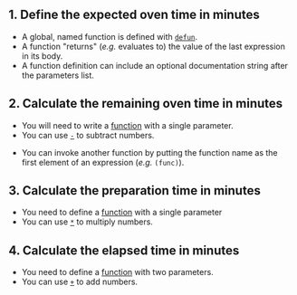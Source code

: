 ## 1. Define the expected oven time in minutes

- A global, named function is defined with
  [`defun`][cookbook-functions].
- A function "returns" (_e.g._ evaluates to) the value of the last
  expression in its body.
- A function definition can include an optional documentation string
  after the parameters list.

## 2. Calculate the remaining oven time in minutes

- You will need to write a [function][cookbook-functions] with a
  single parameter.
- You can use [`-`][hyper-subtract] to subtract numbers.

* You can invoke another function by putting the function name as the
  first element of an expression (_e.g._ `(func)`).

## 3. Calculate the preparation time in minutes

- You need to define a [function][cookbook-functions] with a single
  parameter
- You can use [`*`][hyper-multiply] to multiply numbers.

## 4. Calculate the elapsed time in minutes

- You need to define a [function][cookbook-functions] with two
  parameters.
- You can use [`+`][hyper-plus] to add numbers.

[cookbook-functions]: https://lispcookbook.github.io/cl-cookbook/functions.html
[hyper-multiply]: http://www.lispworks.com/documentation/HyperSpec/Body/f_st.htm
[hyper-plus]: http://www.lispworks.com/documentation/HyperSpec/Body/f_pl.htm
[hyper-subtract]: http://www.lispworks.com/documentation/HyperSpec/Body/f__.htm
